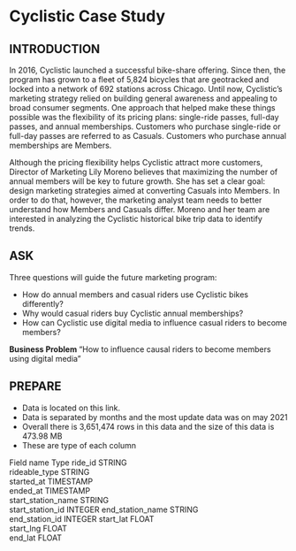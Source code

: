 # Cyclistic Case Study
## INTRODUCTION
In 2016, Cyclistic launched a successful bike-share offering. Since then, the program has grown to a fleet of 5,824 bicycles that are geotracked and locked into a network of 692 stations across Chicago. Until now, Cyclistic’s marketing strategy relied on building general awareness and appealing to broad consumer segments. One approach that helped make these things possible was the flexibility of its pricing plans: single-ride passes, full-day passes, and annual memberships. Customers who purchase single-ride or full-day passes are referred to as Casuals. Customers who purchase annual memberships are Members.

Although the pricing flexibility helps Cyclistic attract more customers, Director of Marketing Lily Moreno believes that maximizing the number of annual members will be key to future growth. She has set a clear goal: design marketing strategies aimed at converting Casuals into Members. In order to do that, however, the marketing analyst team needs to better understand how Members and Casuals differ. Moreno and her team are interested in analyzing the Cyclistic historical bike trip data to identify trends.

## ASK
Three questions will guide the future marketing program: 
- How do annual members and casual riders use Cyclistic bikes differently?
- Why would casual riders buy Cyclistic annual memberships? 
- How can Cyclistic use digital media to influence casual riders to become members?

**Business Problem**
“How to influence causal riders to become members using digital media”

## PREPARE
- Data is located on this link.
- Data is separated by months and the most update data was on may 2021
- Overall there is 3,651,474 rows in this data and the size of this data is 473.98 MB 
- These are type of each column

Field name	   Type	
ride_id      	STRING	
rideable_type	STRING	
started_at	TIMESTAMP	
ended_at	TIMESTAMP	
start_station_name	STRING	
start_station_id	INTEGER	
end_station_name	STRING	
end_station_id	INTEGER	
start_lat	FLOAT	
start_lng	FLOAT	
end_lat	FLOAT	


<!--
**rammadhan/rammadhan** is a ✨ _special_ ✨ repository because its `README.md` (this file) appears on your GitHub profile.

Here are some ideas to get you started:

- 🔭 I’m currently working on ...
- 🌱 I’m currently learning ...
- 👯 I’m looking to collaborate on ...
- 🤔 I’m looking for help with ...
- 💬 Ask me about ...
- 📫 How to reach me: ...
- 😄 Pronouns: ...
- ⚡ Fun fact: ...
-->
